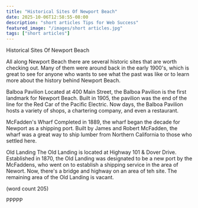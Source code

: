 ```yaml
---
title: "Historical Sites Of Newport Beach"
date: 2025-10-06T12:58:55-08:00
description: "short articles Tips for Web Success"
featured_image: "/images/short articles.jpg"
tags: ["short articles"]
---
```


Historical Sites Of Newport Beach

All along Newport Beach there are several historic
sites that are worth checking out.  Many of them
were around back in the early 1900's, which is
great to see for anyone who wants to see what the
past was like or to learn more about the history
behind Newport Beach.

Balboa Pavilion
Located at 400 Main Street, the Balboa Pavilion 
is the first landmark for Newport Beach.  Built in
1905, the pavilion was the end of the line for the
Red Car of the Pacific Electric.  Now days, the
Balboa Pavilion hosts a variety of shops, a 
chartering company, and even a restaurant.

McFadden's Wharf
Completed in 1889, the wharf began the decade for
Newport as a shipping port.  Built by James and 
Robert McFadden, the wharf was a great way to ship
lumber from Northern California to those who
settled here.

Old Landing
The Old Landing is located at Highway 101 & Dover
Drive.  Established in 1870, the Old Landing was
designated to be a new port by the McFaddens, who 
went on to establish a shipping service in the area
of Newort.  Now, there's a bridge and highway on
an area of teh site.  The remaining area of the 
Old Landing is vacant.

(word count 205)

PPPPP
